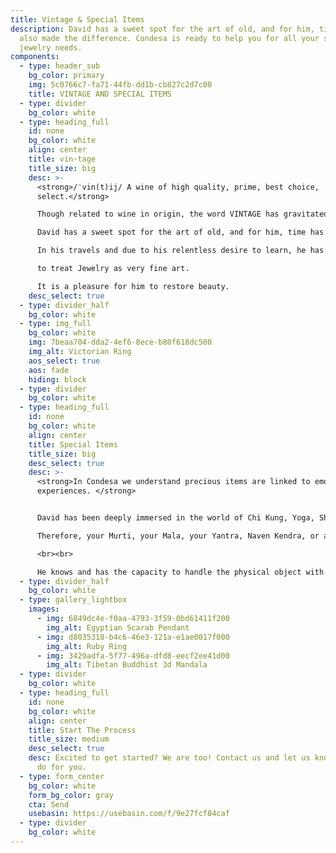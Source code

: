 ```yaml
---
title: Vintage & Special Items
description: David has a sweet spot for the art of old, and for him, time has
  also made the difference. Condesa is ready to help you for all your special
  jewelry needs.
components:
  - type: header_sub
    bg_color: primary
    img: 5c0766c7-fa71-44fb-dd1b-cb827c2d7c00
    title: VINTAGE AND SPECIAL ITEMS
  - type: divider
    bg_color: white
  - type: heading_full
    id: none
    bg_color: white
    align: center
    title: vin·tage
    title_size: big
    desc: >-
      <strong>/ˈvin(t)ij/ A wine of high quality, prime, best choice,
      select.</strong>

      Though related to wine in origin, the word VINTAGE has gravitated to the meaning of “good old”, of heirloom, and encompasses characteristics of dignity, legacy, and craftsmanship; the kind of value that is only acquired through time. <br><br>

      David has a sweet spot for the art of old, and for him, time has also made the difference. 		

      In his travels and due to his relentless desire to learn, he has developed a fascination and the skills 

      to treat Jewelry as very fine art.

      It is a pleasure for him to restore beauty.
    desc_select: true
  - type: divider_half
    bg_color: white
  - type: img_full
    bg_color: white
    img: 7beaa704-dda2-4ef6-8ece-b80f618dc500
    img_alt: Victorian Ring
    aos_select: true
    aos: fade
    hiding: block
  - type: divider
    bg_color: white
  - type: heading_full
    id: none
    bg_color: white
    align: center
    title: Special Items
    title_size: big
    desc_select: true
    desc: >-
      <strong>In Condesa we understand precious items are linked to emotions and
      experiences. </strong>


      David has been deeply immersed in the world of Chi Kung, Yoga, Shamanism and Meditation, for the last 4 decades. Always interested in the works of the mind and spirit, human evolution, and integral development with the cosmos. <br><br>

      Therefore, your Murti, your Mala, your Yantra, Naven Kendra, or any item of spiritual item with management of energy is in the best hands. In all cases he is closely supervising and many times even working on it himself to make sure nothing disturbs the charge it holds. 

      <br><br>

      He knows and has the capacity to handle the physical object with full respect and care for the spiritual energy in it.
  - type: divider_half
    bg_color: white
  - type: gallery_lightbox
    images:
      - img: 6849dc4e-f0aa-4793-3f59-0bd61411f200
        img_alt: Egyptian Scarab Pendant
      - img: d8035318-b4c6-46e3-121a-e1ae0017f000
        img_alt: Ruby Ring
      - img: 3429adfa-5f77-496a-dfd8-eecf2ee41d00
        img_alt: Tibetan Buddhist 3d Mandala
  - type: divider
    bg_color: white
  - type: heading_full
    id: none
    bg_color: white
    align: center
    title: Start The Process
    title_size: medium
    desc_select: true
    desc: Excited to get started? We are too! Contact us and let us know what we can
      do for you.
  - type: form_center
    bg_color: white
    form_bg_color: gray
    cta: Send
    usebasin: https://usebasin.com/f/9e27fcf84caf
  - type: divider
    bg_color: white
---
```

